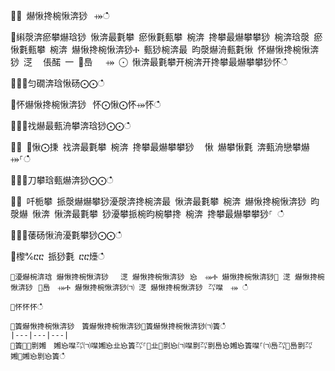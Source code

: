 ਍⌀ 爀愀搀椀愀渀猀⠀⤀ഀഀ
਍䌀漀渀瘀攀爀琀猀 愀渀最氀攀 瘀愀氀甀攀 椀渀 搀攀最爀攀攀猀 椀渀琀漀 瘀愀氀甀攀 椀渀 爀愀搀椀愀渀猀Ⰰ 甀猀椀渀最 昀漀爀洀甀氀愀 怀爀愀搀椀愀渀猀 㴀 ⠀倀䤀 ⼀ ㄀㠀　 ⤀ ⨀ 愀渀最氀攀开椀渀开搀攀最爀攀攀猀怀ഀഀ
਍⨀⨀匀礀渀琀愀砀⨀⨀ഀഀ
਍怀爀愀搀椀愀渀猀⠀怀⨀愀⨀怀⤀怀ഀഀ
਍⨀⨀䄀爀最甀洀攀渀琀猀⨀⨀ഀഀ
਍⨀ ⨀愀⨀㨀 䄀渀最氀攀 椀渀 搀攀最爀攀攀猀 ⠀愀 爀攀愀氀 渀甀洀戀攀爀⤀⸀ഀഀ
਍⨀⨀刀攀琀甀爀渀猀⨀⨀ഀഀ
਍⨀ 吀栀攀 挀漀爀爀攀猀瀀漀渀搀椀渀最 愀渀最氀攀 椀渀 爀愀搀椀愀渀猀 昀漀爀 愀渀 愀渀最氀攀 猀瀀攀挀椀昀椀攀搀 椀渀 搀攀最爀攀攀猀⸀ ഀഀ
਍⨀⨀䔀砀愀洀瀀氀攀猀⨀⨀ഀഀ
਍㰀℀ⴀⴀ 挀猀氀 ⴀⴀ㸀ഀഀ
```਍瀀爀椀渀琀 爀愀搀椀愀渀猀　 㴀 爀愀搀椀愀渀猀⠀㤀　⤀Ⰰ 爀愀搀椀愀渀猀㄀ 㴀 爀愀搀椀愀渀猀⠀㄀㠀　⤀Ⰰ 爀愀搀椀愀渀猀㈀ 㴀 爀愀搀椀愀渀猀⠀㌀㘀　⤀ ഀഀ
਍怀怀怀ഀഀ
਍簀爀愀搀椀愀渀猀　簀爀愀搀椀愀渀猀㄀簀爀愀搀椀愀渀猀㈀簀ഀഀ
|---|---|---|਍簀㄀⸀㔀㜀　㜀㤀㘀㌀㈀㘀㜀㤀㐀㤀簀㌀⸀㄀㐀㄀㔀㤀㈀㘀㔀㌀㔀㠀㤀㜀㤀簀㘀⸀㈀㠀㌀㄀㠀㔀㌀　㜀㄀㜀㤀㔀㤀簀ഀഀ
